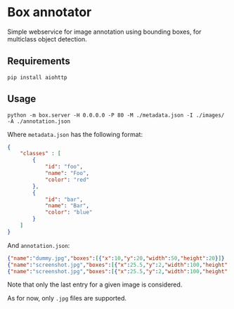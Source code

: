 
# Box annotator

Simple webservice for image annotation using bounding boxes, for multiclass object detection.


## Requirements

```
pip install aiohttp
```


## Usage

```
python -m box.server -H 0.0.0.0 -P 80 -M ./metadata.json -I ./images/ -A ./annotation.json
```

Where `metadata.json` has the following format:

```json
{
    "classes" : [
        {
            "id": "foo",
            "name": "Foo",
            "color": "red"
        },
        {
            "id": "bar",
            "name": "Bar",
            "color": "blue"
        }
    ]
}
```

And `annotation.json`:

```json
{"name":"dummy.jpg","boxes":[{"x":10,"y":20,"width":50,"height":20}]}
{"name":"screenshot.jpg","boxes":[{"x":25.5,"y":2,"width":100,"height":100}]}
{"name":"screenshot.jpg","boxes":[{"x":25.5,"y":2,"width":100,"height":100},{"x":200,"y":100,"width":16,"height":42}]}
```

Note that only the last entry for a given image is considered.

As for now, only `.jpg` files are supported.
